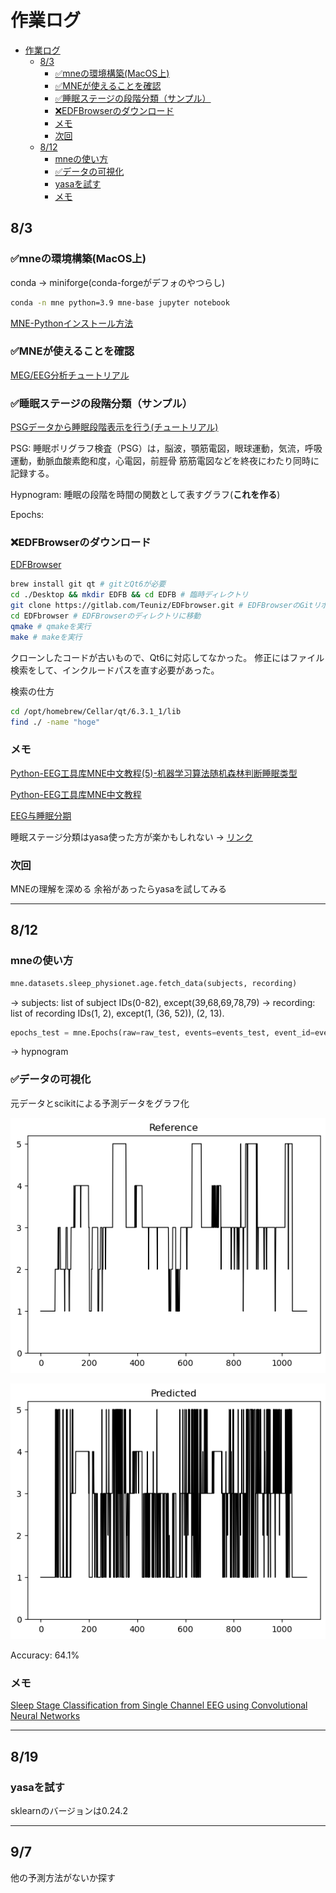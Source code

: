 # 作業ログ

- [作業ログ](#作業ログ)
  - [8/3](#83)
    - [✅mneの環境構築(MacOS上)](#mneの環境構築macos上)
    - [✅MNEが使えることを確認](#mneが使えることを確認)
    - [✅睡眠ステージの段階分類（サンプル）](#睡眠ステージの段階分類サンプル)
    - [❌EDFBrowserのダウンロード](#edfbrowserのダウンロード)
    - [メモ](#メモ)
    - [次回](#次回)
  - [8/12](#812)
    - [mneの使い方](#mneの使い方)
    - [✅データの可視化](#データの可視化)
    - [yasaを試す](#yasaを試す)
    - [メモ](#メモ-1)

## 8/3

### ✅mneの環境構築(MacOS上)

conda → miniforge(conda-forgeがデフォのやつらし)

```zsh
conda -n mne python=3.9 mne-base jupyter notebook
```

[MNE-Pythonインストール方法](https://mne.tools/stable/install/manual_install.html)

### ✅MNEが使えることを確認

[MEG/EEG分析チュートリアル](https://mne.tools/stable/auto_tutorials/intro/10_overview.html)

### ✅睡眠ステージの段階分類（サンプル）

[PSGデータから睡眠段階表示を行う(チュートリアル)](https://mne.tools/stable/auto_tutorials/clinical/60_sleep.html)

PSG: 睡眠ポリグラフ検査（PSG）は，脳波，顎筋電図，眼球運動，気流，呼吸運動，動脈血酸素飽和度，心電図，前脛骨 筋筋電図などを終夜にわたり同時に記録する。

Hypnogram: 睡眠の段階を時間の関数として表すグラフ(**これを作る**)

Epochs: 

### ❌EDFBrowserのダウンロード

[EDFBrowser](https://www.teuniz.net/edfbrowser/)

```zsh
brew install git qt # gitとQt6が必要
cd ./Desktop && mkdir EDFB && cd EDFB # 臨時ディレクトリ
git clone https://gitlab.com/Teuniz/EDFbrowser.git # EDFBrowserのGitリポジトリをダウンロード
cd EDFbrowser # EDFBrowserのディレクトリに移動
qmake # qmakeを実行
make # makeを実行
```

クローンしたコードが古いもので、Qt6に対応してなかった。
修正にはファイル検索をして、インクルードパスを直す必要があった。

検索の仕方

```zsh
cd /opt/homebrew/Cellar/qt/6.3.1_1/lib
find ./ -name "hoge"
```

### メモ

[Python-EEG工具库MNE中文教程(5)-机器学习算法随机森林判断睡眠类型](https://cloud.tencent.com/developer/article/1543743)

[Python-EEG工具库MNE中文教程](https://cloud.tencent.com/developer/search/article-Python-EEG工具库MNE中文教程)

[EEG与睡眠分期](https://cloud.tencent.com/developer/article/1654054)

睡眠ステージ分類はyasa使った方が楽かもしれない → [リンク](https://raphaelvallat.com/yasa/build/html/quickstart.html)

### 次回

MNEの理解を深める
余裕があったらyasaを試してみる

---

## 8/12

### mneの使い方

```python
mne.datasets.sleep_physionet.age.fetch_data(subjects, recording)
```

-> subjects: list of subject IDs(0-82), except(39,68,69,78,79)
-> recording: list of recording IDs(1, 2), except(1, (36, 52)), (2, 13).

```python
epochs_test = mne.Epochs(raw=raw_test, events=events_test, event_id=event_id, tmin=0., tmax=tmax, baseline=None)
```

-> hypnogram

### ✅データの可視化

元データとscikitによる予測データをグラフ化

![元データ](./Attachments/Reference.png)

![予測データ](./Attachments/Predicted_sklearn.png)

Accuracy: 64.1%

### メモ

[Sleep Stage Classification from Single Channel EEG using Convolutional Neural Networks](https://towardsdatascience.com/sleep-stage-classification-from-single-channel-eeg-using-convolutional-neural-networks-5c710d92d38e)

---

## 8/19

### yasaを試す

sklearnのバージョンは0.24.2

---

## 9/7

他の予測方法がないか探す
